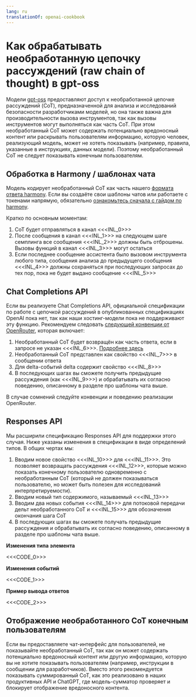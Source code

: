 ```yaml
---
lang: ru
translationOf: openai-cookbook
---
```


# Как обрабатывать необработанную цепочку рассуждений (raw chain of thought) в gpt-oss

Модели [gpt-oss](https://openai.com/open-models) предоставляют доступ к необработанной цепочке рассуждений (CoT), предназначенной для анализа и исследований безопасности разработчиками моделей, но она также важна для производительности вызова инструментов, так как вызовы инструментов могут выполняться как часть CoT. При этом необработанный CoT может содержать потенциально вредоносный контент или раскрывать пользователям информацию, которую человек, реализующий модель, может не хотеть показывать (например, правила, указанные в инструкциях, данных модели). Поэтому необработанный CoT не следует показывать конечным пользователям.

## Обработка в Harmony / шаблонах чата

Модель кодирует необработанный CoT как часть нашего [формата ответа harmony](https://cookbook.openai.com/articles/openai-harmony). Если вы создаёте свои шаблоны чатов или работаете с токенами напрямую, обязательно [ознакомьтесь сначала с гайдом по harmony](https://cookbook.openai.com/articles/openai-harmony).

Кратко по основным моментам:

1. CoT будет отправляться в канал &lt;&lt;&lt;INL_0>>>
2. После сообщения в канал &lt;&lt;&lt;INL_1>>> на следующем шаге семплинга все сообщения &lt;&lt;&lt;INL_2>>> должны быть отброшены. Вызовы функций в канал &lt;&lt;&lt;INL_3>>> могут остаться
3. Если последнее сообщение ассистента было вызовом инструмента любого типа, сообщения анализа до предыдущего сообщения &lt;&lt;&lt;INL_4>>> должны сохраняться при последующих запросах до тех пор, пока не будет выдано сообщение &lt;&lt;&lt;INL_5>>>

## Chat Completions API

Если вы реализуете Chat Completions API, официальной спецификации по работе с цепочкой рассуждений в опубликованных спецификациях OpenAI пока нет, так как наши хостинг-модели пока не поддерживают эту функцию. Рекомендуем следовать [следующей конвенции от OpenRouter](https://openrouter.ai/docs/use-cases/reasoning-tokens), которая включает:

1. Необработанный CoT будет возвращён как часть ответа, если в запросе не указан &lt;&lt;&lt;INL_6>>>. [Подробнее здесь](https://openrouter.ai/docs/use-cases/reasoning-tokens#legacy-parameters)
2. Необработанный CoT представлен как свойство &lt;&lt;&lt;INL_7>>> в сообщении ответа
3. Для delta-событий delta содержит свойство &lt;&lt;&lt;INL_8>>>
4. В последующих шагах вы сможете получить предыдущие рассуждения (как &lt;&lt;&lt;INL_9>>>) и обрабатывать их согласно поведению, описанному в разделе про шаблоны чата выше.

В случае сомнений следуйте конвенции и поведению реализации OpenRouter.

## Responses API

Мы расширили спецификацию Responses API для поддержки этого случая. Ниже указаны изменения в спецификации в виде определений типов. В общих чертах мы:

1. Вводим новое свойство &lt;&lt;&lt;INL_10>>> для &lt;&lt;&lt;INL_11>>>. Это позволяет возвращать рассуждения &lt;&lt;&lt;INL_12>>>, которые можно показать конечному пользователю одновременно с необработанным CoT (который не должен показываться пользователю, но может быть полезен для исследований интерпретируемости).
2. Вводим новый тип содержимого, называемый &lt;&lt;&lt;INL_13>>>
3. Вводим два новых события &lt;&lt;&lt;INL_14>>> для потоковой передачи дельт необработанного CoT и &lt;&lt;&lt;INL_15>>> для обозначения окончания шага CoT
4. В последующих шагах вы сможете получать предыдущие рассуждения и обрабатывать их согласно поведению, описанному в разделе про шаблоны чата выше.

**Изменения типа элемента**

&lt;&lt;&lt;CODE_0>>>

**Изменения событий**

&lt;&lt;&lt;CODE_1>>>

**Пример вывода ответов**

&lt;&lt;&lt;CODE_2>>>

## Отображение необработанного CoT конечным пользователям

Если вы предоставляете чат-интерфейс для пользователей, не показывайте необработанный CoT, так как он может содержать потенциально вредоносный контент или другую информацию, которую вы не хотите показывать пользователям (например, инструкции в сообщении для разработчиков). Вместо этого рекомендуется показывать суммированный CoT, как это реализовано в наших продуктивных API и ChatGPT, где модель-сумматор проверяет и блокирует отображение вредоносного контента.